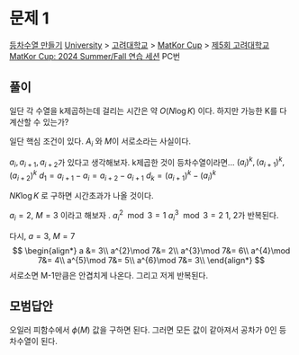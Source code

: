 # 문제 1
[등차수열 만들기](https://www.acmicpc.net/problem/32228)
[University](https://www.acmicpc.net/category/5) > [고려대학교](https://www.acmicpc.net/category/341) > [MatKor Cup](https://www.acmicpc.net/category/1083) > [제5회 고려대학교 MatKor Cup: 2024 Summer/Fall 연습 세션](https://www.acmicpc.net/category/detail/4280) PC번

## 풀이
일단 각 수열을 k제곱하는데 걸리는 시간은 약 $O(N\log K)$ 이다.
하지만 가능한 K를 다 계산할 수 있는가?

일단 핵심 조건이 있다. 
$A_i$ 와 $M$이 서로소라는 사실이다. 

$a_{i}, a_{i+1}, a_{i+2}$가 있다고 생각해보자. k제곱한 것이 등차수열이라면...
$(a_{i})^{k}, (a_{i+1})^{k}, (a_{i+2})^{k}$ 
$d_{1} = a_{i+1}-a_{i} = a_{i+2}-a_{i+1}$ 
$d_{k}= (a_{i+1})^{k}-(a_{i})^{k}$ 

$NK\log K$ 로 구하면 시간초과가 나올 것이다. 

$a_{i}=2, \  M = 3$ 이라고 해보자 .
$a_{i}^{2} \mod 3= 1$ 
$a_{i}^{3}\mod 3 = 2$ 
1, 2가 반복된다. 

 다시, $a=3,\  M =7$
 $$
\begin{align*}
a &= 3\\
a^{2}\mod 7&= 2\\
a^{3}\mod 7&= 6\\
a^{4}\mod 7&= 4\\
a^{5}\mod 7&= 5\\
a^{6}\mod 7&= 3\\
\end{align*}
$$
서로소면 M-1만큼은 안겹치게 나온다. 그리고 저게 반복된다. 


## 모범답안

오일러 피함수에서 $\phi(M)$ 값을 구하면 된다. 
그러면 모든 값이 같아져서 공차가 0인 등차수열이 된다. 